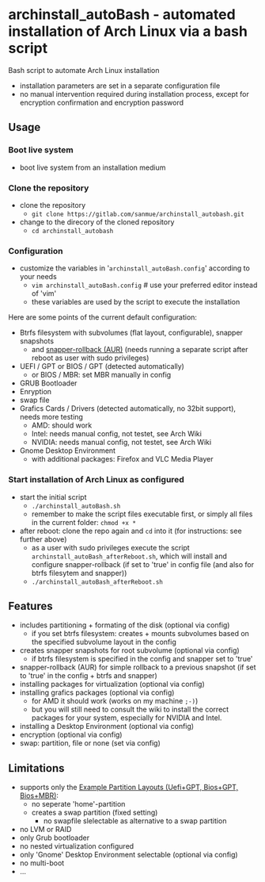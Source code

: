 # archinstall_autoBash - automated installation of Arch Linux via a bash script

Bash script to automate Arch Linux installation

- installation parameters are set in a separate configuration file
- no manual intervention required during installation process, except for encryption confirmation and encryption password

## Usage

### Boot live system

- boot live system from an installation medium

### Clone the repository

- clone the repository
  - `git clone https://gitlab.com/sanmue/archinstall_autobash.git`
- change to the direcory of the cloned repository
  - `cd archinstall_autobash`

### Configuration

- customize the variables in '`archinstall_autoBash.config`' according to your needs
  - `vim archinstall_autoBash.config` # use your preferred editor instead of 'vim'
  - these variables are used by the script to execute the installation

Here are some points of the current default configuration:

- Btrfs filesystem with subvolumes (flat layout, configurable), snapper snapshots
  - and [snapper-rollback (AUR)](https://aur.archlinux.org/packages/snapper-rollback) (needs running a separate script after reboot as user with sudo privileges)
- UEFI / GPT or BIOS / GPT (detected automatically)
  - or BIOS / MBR: set MBR manually in config
- GRUB Bootloader
- Enryption
- swap file
- Grafics Cards / Drivers (detected automatically, no 32bit support), needs more testing
  - AMD: should work
  - Intel: needs manual config, not testet, see Arch Wiki
  - NVIDIA: needs manual config, not testet, see Arch Wiki
- Gnome Desktop Environment
  - with additional packages: Firefox and VLC Media Player

### Start installation of Arch Linux as configured

- start the initial script
  - `./archinstall_autoBash.sh`
  - remember to make the script files executable first, or simply all files in the current folder: `chmod +x *`
- after reboot: clone the repo again and `cd` into it (for instructions: see further above)
  - as a user with sudo privileges execute the script `archinstall_autoBash_afterReboot.sh`, which will install and configure snapper-rollback (if set to 'true' in config file (and also for btrfs filesytem and snapper))
  - `./archinstall_autoBash_afterReboot.sh`

## Features

- includes partitioning + formating of the disk (optional via config)
  - if you set btrfs filesystem: creates + mounts subvolumes based on the specified subvolume layout in the config
- creates snapper snapshots for root subvolume (optional via config)
  - if btrfs filesystem is specified in the config and snapper set to 'true'
- snapper-rollback (AUR) for simple rollback to a previous snapshot (if set to 'true' in the config + btrfs and snapper)
- installing packages for virtualization (optional via config)
- installing grafics packages (optional via config)
  - for AMD it should work (works on my machine `;-)`)
  - but you will still need to consult the wiki to install the correct packages for your system, especially for NVIDIA and Intel.
- installing a Desktop Environment (optional via config)
- encryption (optional via config)
- swap: partition, file or none (set via config)

## Limitations

- supports only the [Example Partition Layouts (Uefi+GPT, Bios+GPT, Bios+MBR)](https://wiki.archlinux.org/title/Partitioning#Example_layouts):
  - no seperate 'home'-partition
  - creates a swap partition (fixed setting)
    - no swapfile slelectable as alternative to a swap partition
- no LVM or RAID
- only Grub bootloader
- no nested virtualization configured
- only 'Gnome' Desktop Environment selectable (optional via config)
- no multi-boot
- ...
